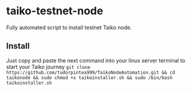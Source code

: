 # taiko-testnet-node
Fully automated script to install testnet Taiko node.
## Install
Just copy and paste the next command into your linux server terminal to start your Taiko journey
``git clone https://github.com/tudorpintea999/TaikoNodeAutomation.git && cd taikonode && sudo chmod +x taikoinstaller.sh && sudo /bin/bash taikoinstaller.sh
``
